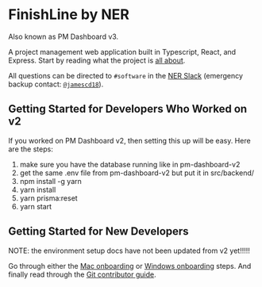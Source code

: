 # FinishLine by NER

Also known as PM Dashboard v3.

A project management web application built in Typescript, React, and Express.
Start by reading what the project is [all about](https://github.com/Northeastern-Electric-Racing/FinishLine/blob/develop/docs/About.md).

All questions can be directed to `#software` in the [NER Slack](https://nu-electric-racing.slack.com) (emergency backup contact: [`@jamescd18`](https://github.com/jamescd18)).

## Getting Started for Developers Who Worked on v2

If you worked on PM Dashboard v2, then setting this up will be easy. Here are the steps:

1. make sure you have the database running like in pm-dashboard-v2
2. get the same .env file from pm-dashboard-v2 but put it in src/backend/
3. npm install -g yarn
4. yarn install
5. yarn prisma:reset
6. yarn start

## Getting Started for New Developers

NOTE: the environment setup docs have not been updated from v2 yet!!!!!

Go through either the [Mac onboarding](https://github.com/Northeastern-Electric-Racing/FinishLine/blob/develop/docs/Onboarding.md) or [Windows onboarding](https://github.com/Northeastern-Electric-Racing/FinishLine/blob/develop/docs/OnboardingWindows.md) steps.
And finally read through the [Git contributor guide](https://github.com/Northeastern-Electric-Racing/FinishLine/blob/develop/docs/ContributorGuide.md).
